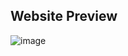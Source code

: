 ## Website Preview

![image](https://github.com/Hemanga-Rana/DENTYTECH/assets/95037269/fb32a664-1c80-4258-986e-6c3dcf4f6ece)
